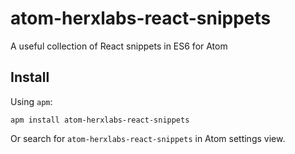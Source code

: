 # atom-herxlabs-react-snippets
A useful collection of React snippets in ES6 for Atom

## Install
Using `apm`:

```
apm install atom-herxlabs-react-snippets
```

Or search for `atom-herxlabs-react-snippets` in Atom settings view.  <br />
<br />